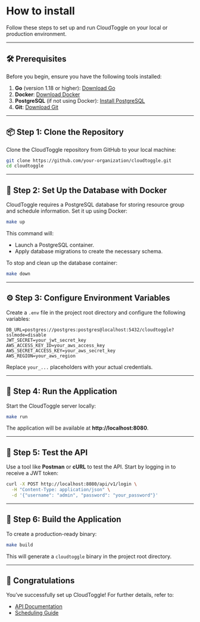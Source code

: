 # How to install
Follow these steps to set up and run CloudToggle on your local or production environment.

---

## **🛠️ Prerequisites**

Before you begin, ensure you have the following tools installed:

1. **Go** (version 1.18 or higher): [Download Go](https://golang.org/dl/)
2. **Docker**: [Download Docker](https://www.docker.com/get-started)
3. **PostgreSQL** (if not using Docker): [Install PostgreSQL](https://www.postgresql.org/download/)
4. **Git**: [Download Git](https://git-scm.com/)

---

## **📦 Step 1: Clone the Repository**

Clone the CloudToggle repository from GitHub to your local machine:

```bash
git clone https://github.com/your-organization/cloudtoggle.git
cd cloudtoggle
```

---

## **🐳 Step 2: Set Up the Database with Docker**

CloudToggle requires a PostgreSQL database for storing resource group and schedule information. Set it up using Docker:

```bash
make up
```

This command will:
- Launch a PostgreSQL container.
- Apply database migrations to create the necessary schema.

To stop and clean up the database container:

```bash
make down
```

---

## **⚙️ Step 3: Configure Environment Variables**

Create a `.env` file in the project root directory and configure the following variables:

```plaintext
DB_URL=postgres://postgres:postgres@localhost:5432/cloudtoggle?sslmode=disable
JWT_SECRET=your_jwt_secret_key
AWS_ACCESS_KEY_ID=your_aws_access_key
AWS_SECRET_ACCESS_KEY=your_aws_secret_key
AWS_REGION=your_aws_region
```

Replace `your_...` placeholders with your actual credentials.

---

## **🚀 Step 4: Run the Application**

Start the CloudToggle server locally:

```bash
make run
```

The application will be available at **http://localhost:8080**.

---

## **🔗 Step 5: Test the API**

Use a tool like **Postman** or **cURL** to test the API. Start by logging in to receive a JWT token:

```bash
curl -X POST http://localhost:8080/api/v1/login \
  -H "Content-Type: application/json" \
  -d '{"username": "admin", "password": "your_password"}'
```

---

## **🧪 Step 6: Build the Application**

To create a production-ready binary:

```bash
make build
```

This will generate a `cloudtoggle` binary in the project root directory.

---

## **🎉 Congratulations**

You’ve successfully set up CloudToggle! For further details, refer to:

- [API Documentation](../api)
- [Scheduling Guide](scheduling.md)